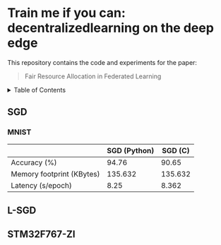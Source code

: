 # Train me if you can: decentralizedlearning on the deep edge

This repository contains the code and experiments for the paper:

> Fair Resource Allocation in Federated Learning

<!-- TABLE OF CONTENTS -->
<details>
  <summary>Table of Contents</summary>
  <ol>
    <li><a href="#SGD">SGD</a></li>
    <li><a href="#L-SGD">L-SGD</a></li>
    <li><a href="#STM32F767-ZI">STM32F767-ZI</a></li>
    <li><a href="#contact">Contact</a></li>
  </ol>
</details>


## SGD
### MNIST

|                           | SGD (Python) |   SGD (C)   |
|---------------------------|----------|---------|
|        Accuracy (%)       |   94.76  |  90.65  |
| Memory footprint (KBytes) |  135.632 | 135.632 |
|     Latency (s/epoch)     |   8.25   |  8.362  |

## L-SGD

## STM32F767-ZI
